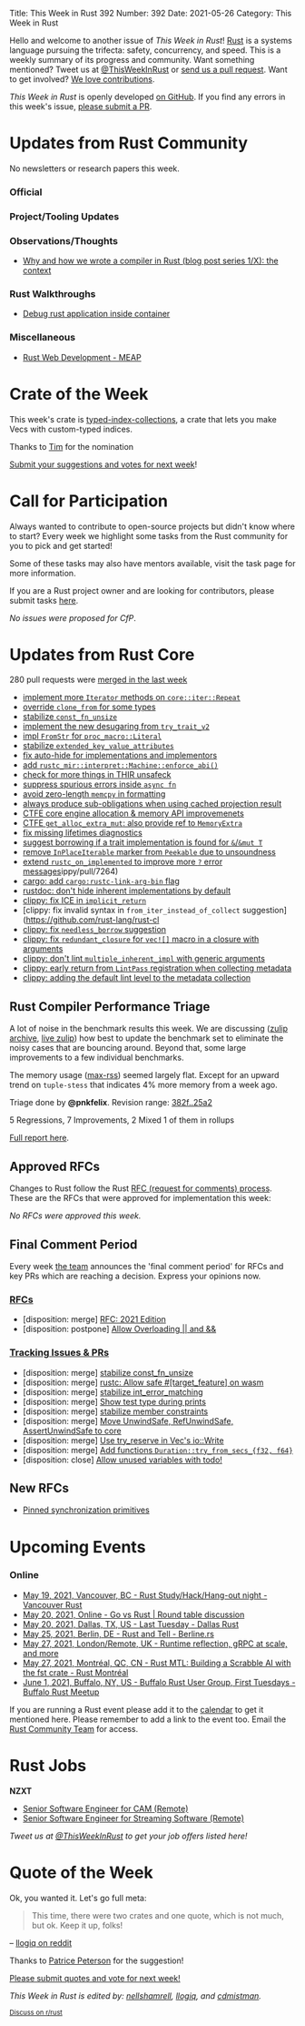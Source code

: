 Title: This Week in Rust 392
Number: 392
Date: 2021-05-26
Category: This Week in Rust

Hello and welcome to another issue of *This Week in Rust*!
[Rust](http://rust-lang.org) is a systems language pursuing the trifecta: safety, concurrency, and speed.
This is a weekly summary of its progress and community.
Want something mentioned? Tweet us at [@ThisWeekInRust](https://twitter.com/ThisWeekInRust) or [send us a pull request](https://github.com/rust-lang/this-week-in-rust).
Want to get involved? [We love contributions](https://github.com/rust-lang/rust/blob/master/CONTRIBUTING.md).

*This Week in Rust* is openly developed [on GitHub](https://github.com/rust-lang/this-week-in-rust).
If you find any errors in this week's issue, [please submit a PR](https://github.com/rust-lang/this-week-in-rust/pulls).

# Updates from Rust Community

No newsletters or research papers this week.

### Official

### Project/Tooling Updates

### Observations/Thoughts

+ [Why and how we wrote a compiler in Rust (blog post series 1/X): the context](https://bnjjj.medium.com/why-and-how-we-wrote-a-compiler-in-rust-blog-post-series-1-x-the-context-e2f83b10edb9)

### Rust Walkthroughs
- [Debug rust application inside container](https://blog.erebe.dev/blog/debug-rust-aplication-inside-container/index.html)
### Miscellaneous

- [Rust Web Development - MEAP](https://www.manning.com/books/rust-web-development)

# Crate of the Week

This week's crate is [typed-index-collections](https://github.com/zheland/typed-index-collections), a crate that lets you make Vecs with custom-typed indices.

Thanks to [Tim](https://users.rust-lang.org/t/crate-of-the-week/2704/913) for the nomination

[Submit your suggestions and votes for next week][submit_crate]!

[submit_crate]: https://users.rust-lang.org/t/crate-of-the-week/2704

# Call for Participation

Always wanted to contribute to open-source projects but didn't know where to start?
Every week we highlight some tasks from the Rust community for you to pick and get started!

Some of these tasks may also have mentors available, visit the task page for more information.

If you are a Rust project owner and are looking for contributors, please submit tasks [here][guidelines].

*No issues were proposed for CfP*.

[guidelines]: https://users.rust-lang.org/t/twir-call-for-participation/4821

# Updates from Rust Core

280 pull requests were [merged in the last week][merged]

[merged]: https://github.com/search?q=is%3Apr+org%3Arust-lang+is%3Amerged+merged%3A2021-05-17..2021-05-24

* [implement more `Iterator` methods on `core::iter::Repeat`](https://github.com/rust-lang/rust/pull/85338)
* [override `clone_from` for some types](https://github.com/rust-lang/rust/pull/85176)
* [stabilize `const_fn_unsize`](https://github.com/rust-lang/rust/pull/85078)
* [implement the new desugaring from `try_trait_v2`](https://github.com/rust-lang/rust/pull/84767)
* [impl `FromStr` for `proc_macro::Literal`](https://github.com/rust-lang/rust/pull/84717)
* [stabilize `extended_key_value_attributes`](https://github.com/rust-lang/rust/pull/83366)
* [fix auto-hide for implementations and implementors](https://github.com/rust-lang/rust/pull/85575)
* [add `rustc_mir::interpret::Machine::enforce_abi()`](https://github.com/rust-lang/rust/pull/85557)
* [check for more things in THIR unsafeck](https://github.com/rust-lang/rust/pull/85555)
* [suppress spurious errors inside `async fn`](https://github.com/rust-lang/rust/pull/85393)
* [avoid zero-length `memcpy` in formatting](https://github.com/rust-lang/rust/pull/85391)
* [always produce sub-obligations when using cached projection result](https://github.com/rust-lang/rust/pull/85382)
* [CTFE core engine allocation & memory API improvemenets](https://github.com/rust-lang/rust/pull/85376)
* [CTFE `get_alloc_extra_mut`: also provide ref to `MemoryExtra`](https://github.com/rust-lang/rust/pull/85578)
* [fix missing lifetimes diagnostics](https://github.com/rust-lang/rust/pull/85375)
* [suggest borrowing if a trait implementation is found for `&`/`&mut T`](https://github.com/rust-lang/rust/pull/85369)
* [remove `InPlaceIterable` marker from `Peekable` due to unsoundness](https://github.com/rust-lang/rust/pull/85340)
* [extend `rustc_on_implemented` to improve more `?` error messages](https://github.com/rust-lang/rust/pull/85596)ippy/pull/7264)
* [cargo: add `cargo:rustc-link-arg-bin` flag](https://github.com/rust-lang/cargo/pull/9486)
* [rustdoc: don't hide inherent implementations by default](https://github.com/rust-lang/rust/pull/85602)
* [clippy: fix ICE in `implicit_return`](https://github.com/rust-lang/rust-clippy/pull/7242)
* [clippy: fix invalid syntax in `from_iter_instead_of_collect` suggestion](https://github.com/rust-lang/rust-cl
* [clippy: fix `needless_borrow` suggestion](https://github.com/rust-lang/rust-clippy/pull/7105)
* [clippy: fix `redundant_closure` for `vec![]` macro in a closure with arguments](https://github.com/rust-lang/rust-clippy/pull/7263)
* [clippy: don't lint `multiple_inherent_impl` with generic arguments](https://github.com/rust-lang/rust-clippy/pull/7089)
* [clippy: early return from `LintPass` registration when collecting metadata](https://github.com/rust-lang/rust-clippy/pull/7253)
* [clippy: adding the default lint level to the metadata collection](https://github.com/rust-lang/rust-clippy/pull/7246)

## Rust Compiler Performance Triage

A lot of noise in the benchmark results this week. We are discussing ([zulip archive](https://zulip-archive.rust-lang.org/247081tcompilerperformance/06104coercionsdebugnoise.html), [live zulip](https://rust-lang.zulipchat.com/#narrow/stream/247081-t-compiler.2Fperformance/topic/coercions-debug.20noise)) how best to update the benchmark set to eliminate the noisy cases that are bouncing around. Beyond that, some large improvements to a few individual benchmarks.

The memory usage ([max-rss](https://perf.rust-lang.org/?start=2021-05-11&end=2021-05-18&absolute=true&stat=max-rss)) seemed largely flat. Except for an upward trend on `tuple-stess` that indicates 4% more memory from a week ago.

Triage done by **@pnkfelix**.
Revision range: [382f..25a2](https://perf.rust-lang.org/?start=382f748f23979e37e3e012b090e5a0313463f182&end=25a277f03df7e44643ddfcc240d034409cb2f505&absolute=false&stat=instructions%3Au)

5 Regressions, 7 Improvements, 2 Mixed
1 of them in rollups

[Full report here](https://github.com/rust-lang/rustc-perf/blob/master/triage/2021-05-18.md).

## Approved RFCs

Changes to Rust follow the Rust [RFC (request for comments) process](https://github.com/rust-lang/rfcs#rust-rfcs). These
are the RFCs that were approved for implementation this week:

*No RFCs were approved this week.*

## Final Comment Period

Every week [the team](https://www.rust-lang.org/team.html) announces the
'final comment period' for RFCs and key PRs which are reaching a
decision. Express your opinions now.

### [RFCs](https://github.com/rust-lang/rfcs/labels/final-comment-period)

* [disposition: merge] [RFC: 2021 Edition](https://github.com/rust-lang/rfcs/pull/3085)
* [disposition: postpone] [Allow Overloading || and &&](https://github.com/rust-lang/rfcs/pull/2722)

### [Tracking Issues & PRs](https://github.com/rust-lang/rust/labels/final-comment-period)

* [disposition: merge] [stabilize const_fn_unsize](https://github.com/rust-lang/rust/pull/85078)
* [disposition: merge] [rustc: Allow safe #[target_feature] on wasm](https://github.com/rust-lang/rust/pull/84988)
* [disposition: merge] [stabilize int_error_matching](https://github.com/rust-lang/rust/pull/84910)
* [disposition: merge] [Show test type during prints](https://github.com/rust-lang/rust/pull/84863)
* [disposition: merge] [stabilize member constraints](https://github.com/rust-lang/rust/pull/84701)
* [disposition: merge] [Move UnwindSafe, RefUnwindSafe, AssertUnwindSafe to core](https://github.com/rust-lang/rust/pull/84662)
* [disposition: merge] [Use try_reserve in Vec's io::Write](https://github.com/rust-lang/rust/pull/84612)
* [disposition: merge] [Add functions `Duration::try_from_secs_{f32, f64}`](https://github.com/rust-lang/rust/pull/82179)
* [disposition: close] [Allow unused variables with todo!](https://github.com/rust-lang/rust/pull/79850)

## New RFCs

* [Pinned synchronization primitives](https://github.com/rust-lang/rfcs/pull/3124)

# Upcoming Events

### Online
* [May 19, 2021, Vancouver, BC - Rust Study/Hack/Hang-out night - Vancouver Rust](https://www.meetup.com/Vancouver-Rust/events/zppkjsycchbzb/)
* [May 20, 2021, Online - Go vs Rust | Round table discussion](https://rustlab.it/en/rust-vs-go/)
* [May 20, 2021, Dallas, TX, US - Last Tuesday - Dallas Rust](https://www.meetup.com/Dallas-Rust/events/jqxqwrycchbhc/)
* [May 25, 2021, Berlin, DE - Rust and Tell - Berline.rs](https://berline.rs/)
* [May 27, 2021, London/Remote, UK - Runtime reflection, gRPC at scale, and more](https://www.meetup.com/Rust-London-User-Group/events/278045628/)
* [May 27, 2021, Montréal, QC, CN - Rust MTL: Building a Scrabble AI with the fst crate - Rust Montréal](https://www.meetup.com/Rust-Montreal/events/278011978/)
* [June 1, 2021, Buffalo, NY, US - Buffalo Rust User Group, First Tuesdays - Buffalo Rust Meetup](https://www.meetup.com/Buffalo-Rust-Meetup/events/jxfdjsyccjbcb/)

If you are running a Rust event please add it to the [calendar] to get
it mentioned here. Please remember to add a link to the event too.
Email the [Rust Community Team][community] for access.

[calendar]: https://www.google.com/calendar/embed?src=apd9vmbc22egenmtu5l6c5jbfc%40group.calendar.google.com
[community]: mailto:community-team@rust-lang.org

# Rust Jobs

**NZXT**

* [Senior Software Engineer for CAM (Remote)](https://nzxt.bamboohr.com/jobs/view.php?id=259)
* [Senior Software Engineer for Streaming Software (Remote)](https://nzxt.bamboohr.com/jobs/view.php?id=317)


*Tweet us at [@ThisWeekInRust](https://twitter.com/ThisWeekInRust) to get your job offers listed here!*

# Quote of the Week

Ok, you wanted it. Let's go full meta:

> This time, there were two crates and one quote, which is not much, but ok. Keep it up, folks!

– [llogiq on reddit](https://www.reddit.com/r/rust/comments/ngp41e/this_week_in_rust_391/gysis5e)

Thanks to [Patrice Peterson](https://users.rust-lang.org/t/twir-quote-of-the-week/328/1051) for the suggestion!

[Please submit quotes and vote for next week!](https://users.rust-lang.org/t/twir-quote-of-the-week/328)

*This Week in Rust is edited by: [nellshamrell](https://github.com/nellshamrell), [llogiq](https://github.com/llogiq), and [cdmistman](https://github.com/cdmistman).*

<small>[Discuss on r/rust](https://www.reddit.com/r/rust/comments/k5nsab/this_week_in_rust_367/)</small>
